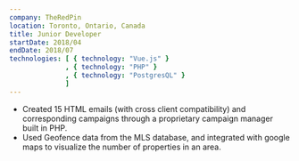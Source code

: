 ```yaml
---
company: TheRedPin
location: Toronto, Ontario, Canada
title: Junior Developer
startDate: 2018/04
endDate: 2018/07
technologies: [ { technology: "Vue.js" }
              , { technology: "PHP" }
              , { technology: "PostgresQL" }
              ]
---
```

- Created 15 HTML emails (with cross client compatibility) and corresponding campaigns through a proprietary campaign manager built in PHP.
- Used Geofence data from the MLS database, and integrated with google maps to visualize the number of properties in an area.
